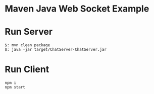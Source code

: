# Maven Java Web Socket Example

# Run Server 
``` 
$: mvn clean package
$: java -jar target/ChatServer-ChatServer.jar
```

# Run Client
```
npm i
npm start
```
